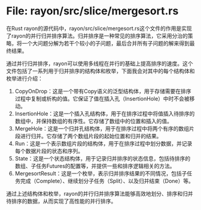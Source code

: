 # File: rayon/src/slice/mergesort.rs

在Rust rayon的源代码中，rayon/src/slice/mergesort.rs这个文件的作用是实现了rayon的并行归并排序算法。归并排序是一种常见的排序算法，它采用分治的策略，将一个大问题分解为若干个较小的子问题，最后合并所有子问题的解来得到最终结果。

通过并行归并排序，rayon可以使用多线程在并行的基础上提高排序的速度。这个文件包括了一系列用于归并排序的结构体和枚举，下面我会对其中的每个结构体和枚举进行介绍：

1. CopyOnDrop<T>：这是一个带有Copy语义的泛型结构体，用于存储需要在排序过程中复制或析构的值。它保证了值在插入孔（InsertionHole）中时不会被移动。
2. InsertionHole<T>：这是一个插入孔结构体，用于在排序过程中将值插入待排序的数组中，并保持数组的有序性。它存储了数组中的位置和插入的值。
3. MergeHole<T>：这是一个归并孔结构体，用于在排序过程中将两个有序的数组片段进行归并。它存储了两个数组片段的起始位置和归并的结果。
4. Run：这是一个表示数组片段的结构体，用于在排序过程中划分数据，并记录每个数据片段的状态和序列。
5. State<T>：这是一个状态结构体，用于记录归并排序的状态信息，包括待排序的数组、子任务Futures的配置等，并提供一些和排序逻辑相关的方法。
6. MergesortResult：这是一个枚举，表示归并排序结果的不同情况，包括子任务完成（Complete）、继续划分子任务（Split）、以及归并结束（Done）等。

通过上述结构体和枚举，rayon的并行归并排序算法能够高效地划分、排序和归并待排序的数据，从而实现了高性能的并行排序。

